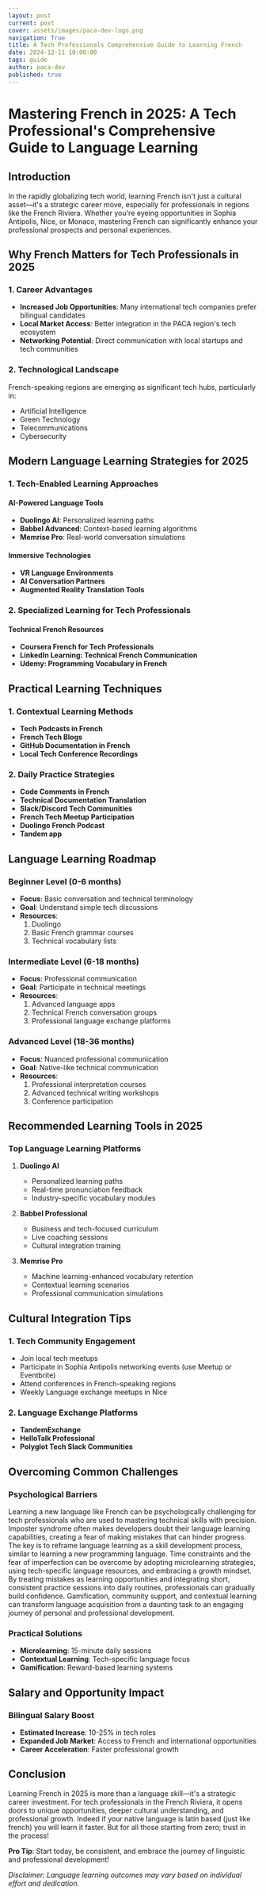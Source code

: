 ```yaml
---
layout: post
current: post
cover: assets/images/paca-dev-logo.png
navigation: True
title: A Tech Professionals Comprehensive Guide to Learning French
date: 2024-12-11 10:00:00
tags: guide
author: paca-dev
published: true
---
```


# Mastering French in 2025: A Tech Professional's Comprehensive Guide to Language Learning

## Introduction

In the rapidly globalizing tech world, learning French isn't just a cultural asset—it's a strategic career move, especially for professionals in regions like the French Riviera. Whether you're eyeing opportunities in Sophia Antipolis, Nice, or Monaco, mastering French can significantly enhance your professional prospects and personal experiences.

## Why French Matters for Tech Professionals in 2025

### 1. Career Advantages
- **Increased Job Opportunities**: Many international tech companies prefer bilingual candidates
- **Local Market Access**: Better integration in the PACA region's tech ecosystem
- **Networking Potential**: Direct communication with local startups and tech communities

### 2. Technological Landscape
French-speaking regions are emerging as significant tech hubs, particularly in:
- Artificial Intelligence
- Green Technology
- Telecommunications
- Cybersecurity

## Modern Language Learning Strategies for 2025

### 1. Tech-Enabled Learning Approaches

#### AI-Powered Language Tools
- **Duolingo AI**: Personalized learning paths
- **Babbel Advanced**: Context-based learning algorithms
- **Memrise Pro**: Real-world conversation simulations

#### Immersive Technologies
- **VR Language Environments**
- **AI Conversation Partners**
- **Augmented Reality Translation Tools**

### 2. Specialized Learning for Tech Professionals

#### Technical French Resources
- **Coursera French for Tech Professionals**
- **LinkedIn Learning: Technical French Communication**
- **Udemy: Programming Vocabulary in French**

## Practical Learning Techniques

### 1. Contextual Learning Methods
- **Tech Podcasts in French**
- **French Tech Blogs**
- **GitHub Documentation in French**
- **Local Tech Conference Recordings**

### 2. Daily Practice Strategies
- **Code Comments in French**
- **Technical Documentation Translation**
- **Slack/Discord Tech Communities**
- **French Tech Meetup Participation**
- **Duolingo French Podcast**
- **Tandem app**

## Language Learning Roadmap

### Beginner Level (0-6 months)
- **Focus**: Basic conversation and technical terminology
- **Goal**: Understand simple tech discussions
- **Resources**:
  1. Duolingo
  2. Basic French grammar courses
  3. Technical vocabulary lists

### Intermediate Level (6-18 months)
- **Focus**: Professional communication
- **Goal**: Participate in technical meetings
- **Resources**:
  1. Advanced language apps
  2. Technical French conversation groups
  3. Professional language exchange platforms

### Advanced Level (18-36 months)
- **Focus**: Nuanced professional communication
- **Goal**: Native-like technical communication
- **Resources**:
  1. Professional interpretation courses
  2. Advanced technical writing workshops
  3. Conference participation

## Recommended Learning Tools in 2025

### Top Language Learning Platforms
1. **Duolingo AI**
   - Personalized learning paths
   - Real-time pronunciation feedback
   - Industry-specific vocabulary modules

2. **Babbel Professional**
   - Business and tech-focused curriculum
   - Live coaching sessions
   - Cultural integration training

3. **Memrise Pro**
   - Machine learning-enhanced vocabulary retention
   - Contextual learning scenarios
   - Professional communication simulations

## Cultural Integration Tips

### 1. Tech Community Engagement
- Join local tech meetups
- Participate in Sophia Antipolis networking events (use Meetup or Eventbrite)
- Attend conferences in French-speaking regions
- Weekly Language exchange meetups in Nice

### 2. Language Exchange Platforms
- **TandemExchange**
- **HelloTalk Professional**
- **Polyglot Tech Slack Communities**

## Overcoming Common Challenges

### Psychological Barriers
Learning a new language like French can be psychologically challenging for tech professionals who are used to mastering technical skills with precision. Imposter syndrome often makes developers doubt their language learning capabilities, creating a fear of making mistakes that can hinder progress. The key is to reframe language learning as a skill development process, similar to learning a new programming language. Time constraints and the fear of imperfection can be overcome by adopting microlearning strategies, using tech-specific language resources, and embracing a growth mindset. By treating mistakes as learning opportunities and integrating short, consistent practice sessions into daily routines, professionals can gradually build confidence. Gamification, community support, and contextual learning can transform language acquisition from a daunting task to an engaging journey of personal and professional development.

### Practical Solutions
- **Microlearning**: 15-minute daily sessions
- **Contextual Learning**: Tech-specific language focus
- **Gamification**: Reward-based learning systems

## Salary and Opportunity Impact

### Bilingual Salary Boost
- **Estimated Increase**: 10-25% in tech roles
- **Expanded Job Market**: Access to French and international opportunities
- **Career Acceleration**: Faster professional growth

## Conclusion

Learning French in 2025 is more than a language skill—it's a strategic career investment. For tech professionals in the French Riviera, it opens doors to unique opportunities, deeper cultural understanding, and professional growth. Indeed if your native language is latin based (just like french) you will learn it faster. But for all those starting from zero; trust in the process!

**Pro Tip**: Start today, be consistent, and embrace the journey of linguistic and professional development!

*Disclaimer: Language learning outcomes may vary based on individual effort and dedication.*